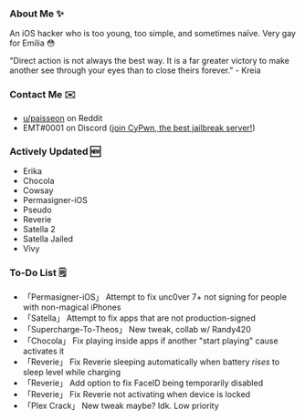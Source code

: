 ### About Me ✨
An iOS hacker who is too young, too simple, and sometimes naïve. Very gay for Emilia 😳

"Direct action is not always the best way. It is a far greater victory to make another see through your eyes than to close theirs forever." - Kreia

### Contact Me ✉️
- [u/paisseon](https://reddit.com/u/paisseon) on Reddit
- EMT#0001 on Discord ([join CyPwn, the best jailbreak server!](https://discord.gg/cZ2gBRZvwW))

### Actively Updated 🆕
- Erika
- Chocola
- Cowsay
- Permasigner-iOS
- Pseudo
- Reverie
- Satella 2
- Satella Jailed
- Vivy

### To-Do List 🗒
- 「Permasigner-iOS」				Attempt to fix unc0ver 7+ not signing for people with non-magical iPhones
- 「Satella」								Attempt to fix apps that are not production-signed
- 「Supercharge-To-Theos」	New tweak, collab w/ Randy420
- 「Chocola」								Fix playing inside apps if another "start playing" cause activates it
- 「Reverie」               Fix Reverie sleeping automatically when battery *rises* to sleep level while charging
- 「Reverie」								Add option to fix FaceID being temporarily disabled
- 「Reverie」               Fix Reverie not activating when device is locked
- 「Plex Crack」						New tweak maybe? Idk. Low priority
